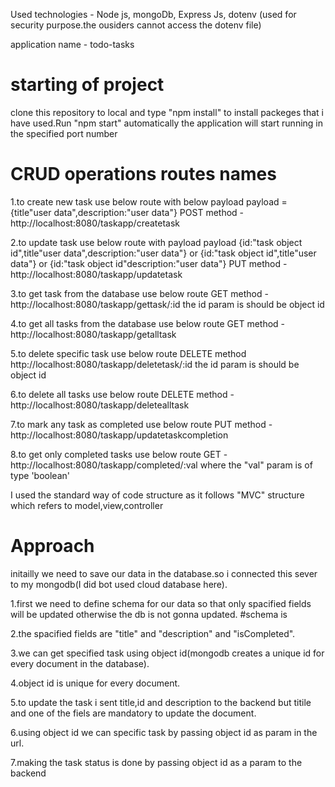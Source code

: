 
Used technologies - Node js, mongoDb, Express Js, dotenv (used for security purpose.the ousiders cannot access the dotenv file)

application name - todo-tasks

# starting of project

clone this repository to local and type "npm install" to install packeges that i have used.Run "npm start" automatically the application will start running in the specified port number

# CRUD operations routes names

1.to create new task use below route with below payload 
 payload =  {title"user data",description:"user data"}
POST method - http://localhost:8080/taskapp/createtask



2.to update task use below route with payload 
 payload {id:"task object id",title"user data",description:"user data"} or {id:"task object id",title"user data"} 
 or {id:"task object id"description:"user data"}
PUT method - http://localhost:8080/taskapp/updatetask



3.to get task from the database use below route
GET method - http://localhost:8080/taskapp/gettask/:id
the id param is should be object id



4.to get all tasks from the database use below route
GET method - http://localhost:8080/taskapp/getalltask



5.to delete specific task use below route 
DELETE method http://localhost:8080/taskapp/deletetask/:id
the id param is should be object id

6.to delete all tasks use below route
DELETE method - http://localhost:8080/taskapp/deletealltask


7.to mark any task as completed use below route
PUT method - http://localhost:8080/taskapp/updatetaskcompletion

8.to get only completed tasks use below route
GET - http://localhost:8080/taskapp/completed/:val
where the "val" param is of type 'boolean'

I used the standard way of code structure as it follows "MVC" structure which refers to model,view,controller

# Approach

initailly we need to save our data in the database.so i connected this sever to my mongodb(I did bot used cloud database here).

1.first we need to define schema for our data so that only spacified fields will be updated otherwise the db is not gonna updated.
#schema is 

 <!-- const taskSchema = new mongoose.Schema({
    title: {
        type: String,
        required: true
    },
    description: {
        type: String,
        required: true
    },
    isCompleted: {
        type: Boolean,
        default: false
    }
}) -->

2.the spacified fields are "title" and "description"  and "isCompleted".

3.we can get specified task using object id(mongodb creates a unique id for every document in the database).

4.object id is unique for every document.

5.to update the task i sent title,id and description to the backend but titile and one of the fiels are mandatory to update the document.

6.using object id we can specific task by passing object id as param in the url.

7.making the task status is done by passing object id as a param to the backend